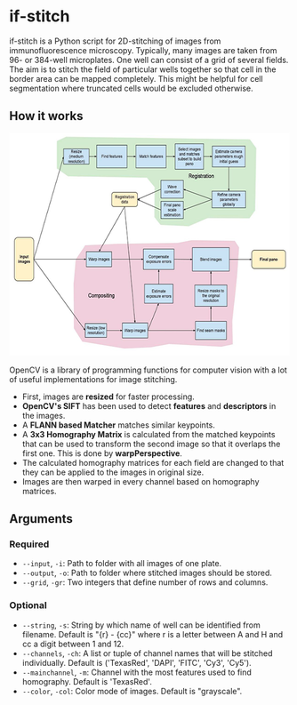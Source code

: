 # if-stitch

if-stitch is a Python script for 2D-stitching of images from immunofluorescence microscopy.
Typically, many images are taken from 96- or 384-well microplates. One well can consist of a grid of several fields.
The aim is to stitch the field of particular wells together so that cell in the border area can be mapped completely.
This might be helpful for cell segmentation where truncated cells would be excluded otherwise.

## How it works

<p align="center">
  <img src="./img/image_stitching_opencv_pipeline.png" alt="OpenCV Stitching pipeline" width="600" height="401">
</p>

OpenCV is a library of programming functions for computer vision with a lot of useful implementations for image stitching.

* First, images are **resized** for faster processing.
* **OpenCV's SIFT** has been used to detect **features** and **descriptors** in the images.
* A **FLANN based Matcher** matches similar keypoints.
* A **3x3 Homography Matrix** is calculated from the matched keypoints that can be used to transform the second image so that it overlaps the first one. 
This is done by **warpPerspective**.
* The calculated homography matrices for each field are changed to that they can be applied to the images in original size.
* Images are then warped in every channel based on homography matrices.

## Arguments

### Required

* `--input`, `-i`: Path to folder with all images of one plate.
* `--output`, `-o`: Path to folder where stitched images should be stored.
* `--grid`, `-gr`: Two integers that define number of rows and columns.

### Optional

* ``--string``, `-s`: String by which name of well can be identified from filename. Default is "{r} - {cc}" 
where r is a letter between A and H and cc a digit between 1 and 12.
* ``--channels``, `-ch`: A list or tuple of channel names that will be stitched individually. 
Default is ('TexasRed', 'DAPI', 'FITC', 'Cy3', 'Cy5').
* ``--mainchannel``, `-m`: Channel with the most features used to find homography. Default is 'TexasRed'.
* ``--color``, `-col`: Color mode of images. Default is "grayscale".

